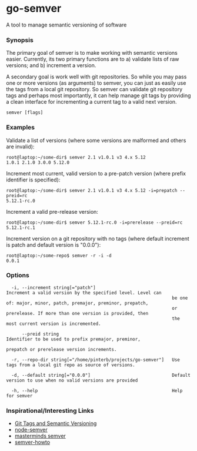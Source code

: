 # go-semver

A tool to manage semantic versioning of software

### Synopsis

The primary goal of semver is to make working with semantic versions
easier. Currently, its two primary functions are to a) validate lists
of raw versions; and b) increment a version.

A secondary goal is work well with git repositories. So while you may
pass one or more versions (as arguments) to semver, you can just as
easily use the tags from a local git repository. So semver can validate
git repository tags and perhaps most importantly, it can help manage
git tags by providing a clean interface for incrementing a current tag
to a valid next version.


```
semver [flags]
```

### Examples
Validate a list of versions (where some versions are malformed and others are
invalid):

```
root@laptop:~/some-dir$ semver 2.1 v1.0.1 v3 4.x 5.12
1.0.1 2.1.0 3.0.0 5.12.0
```

Increment most current, valid version to a pre-patch version (where prefix
identifier is specified): 

```
root@laptop:~/some-dir$ semver 2.1 v1.0.1 v3 4.x 5.12 -i=prepatch --preid=rc
5.12.1-rc.0
```

Increment a valid pre-release version:

```
root@laptop:~/some-dir$ semver 5.12.1-rc.0 -i=prerelease --preid=rc
5.12.1-rc.1
```

Increment version on a git repository with no tags (where default increment is
patch and default version is "0.0.0"):

```
root@laptop:~/some-repo$ semver -r -i -d
0.0.1
```

### Options

```
  -i, --increment string[="patch"]                             Increment a valid version by the specified level. Level can 
                                                               be one of: major, minor, patch, premajor, preminor, prepatch, 
                                                               or prerelease. If more than one version is provided, then 
                                                               the most current version is incremented.

      --preid string                                           Identifier to be used to prefix premajor, preminor, 
                                                               prepatch or prerelease version increments.

  -r, --repo-dir string[="/home/pinterb/projects/go-semver"]   Use tags from a local git repo as source of versions.

  -d, --default string[="0.0.0"]                               Default version to use when no valid versions are provided

  -h, --help                                                   Help for semver
```

### Inspirational/Interesting Links
* [Git Tags and Semantic Versioning](http://www.tugberkugurlu.com/archive/versioning-software-builds-based-on-git-tags-and-semantic-versioning-semver)
* [node-semver](https://github.com/npm/node-semver)
* [masterminds semver](https://github.com/Masterminds/semver)
* [semver-howto](https://github.com/dbrock/semver-howto)
